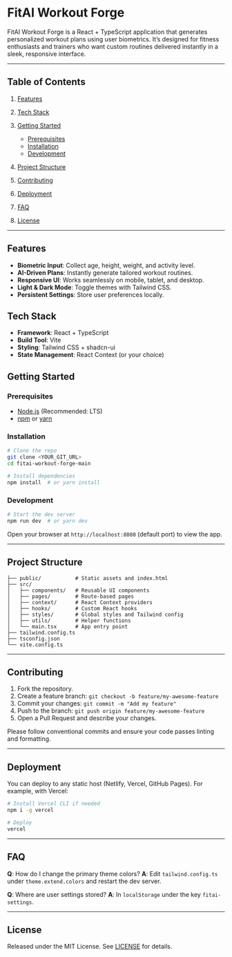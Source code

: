 # FitAI Workout Forge

FitAI Workout Forge is a React + TypeScript application that generates personalized workout plans using user biometrics. It’s designed for fitness enthusiasts and trainers who want custom routines delivered instantly in a sleek, responsive interface.

---

## Table of Contents

1. [Features](#features)
2. [Tech Stack](#tech-stack)
3. [Getting Started](#getting-started)

   * [Prerequisites](#prerequisites)
   * [Installation](#installation)
   * [Development](#development)
4. [Project Structure](#project-structure)
5. [Contributing](#contributing)
6. [Deployment](#deployment)
7. [FAQ](#faq)
8. [License](#license)

---

## Features

* **Biometric Input**: Collect age, height, weight, and activity level.
* **AI-Driven Plans**: Instantly generate tailored workout routines.
* **Responsive UI**: Works seamlessly on mobile, tablet, and desktop.
* **Light & Dark Mode**: Toggle themes with Tailwind CSS.
* **Persistent Settings**: Store user preferences locally.

## Tech Stack

* **Framework**: React + TypeScript
* **Build Tool**: Vite
* **Styling**: Tailwind CSS + shadcn-ui
* **State Management**: React Context (or your choice)

## Getting Started

### Prerequisites

* [Node.js](https://nodejs.org/) (Recommended: LTS)
* [npm](https://npmjs.com/) or [yarn](https://yarnpkg.com/)

### Installation

```bash
# Clone the repo
git clone <YOUR_GIT_URL>
cd fitai-workout-forge-main

# Install dependencies
npm install  # or yarn install
```

### Development

```bash
# Start the dev server
npm run dev  # or yarn dev
```

Open your browser at `http://localhost:8080` (default port) to view the app.

---

## Project Structure

```
├── public/           # Static assets and index.html
├── src/
│   ├── components/   # Reusable UI components
│   ├── pages/        # Route-based pages
│   ├── context/      # React Context providers
│   ├── hooks/        # Custom React hooks
│   ├── styles/       # Global styles and Tailwind config
│   ├── utils/        # Helper functions
│   └── main.tsx      # App entry point
├── tailwind.config.ts
├── tsconfig.json
└── vite.config.ts
```

---

## Contributing

1. Fork the repository.
2. Create a feature branch: `git checkout -b feature/my-awesome-feature`
3. Commit your changes: `git commit -m "Add my feature"`
4. Push to the branch: `git push origin feature/my-awesome-feature`
5. Open a Pull Request and describe your changes.

Please follow conventional commits and ensure your code passes linting and formatting.

---

## Deployment

You can deploy to any static host (Netlify, Vercel, GitHub Pages). For example, with Vercel:

```bash
# Install Vercel CLI if needed
npm i -g vercel

# Deploy
vercel
```

---

## FAQ

**Q**: How do I change the primary theme colors?
**A**: Edit `tailwind.config.ts` under `theme.extend.colors` and restart the dev server.

**Q**: Where are user settings stored?
**A**: In `localStorage` under the key `fitai-settings`.

---

## License

Released under the MIT License. See [LICENSE](LICENSE) for details.
